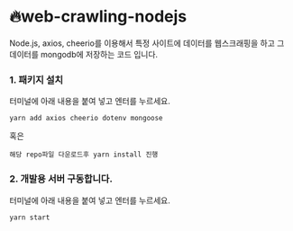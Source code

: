 # 🔥web-crawling-nodejs
Node.js, axios, cheerio를 이용해서 특정 사이트에 데이터를 웹스크래핑을 하고 그 데이터를 mongodb에 저장하는 코드 입니다.

### 1. 패키지 설치
터미널에 아래 내용을 붙여 넣고 엔터를 누르세요.
```
yarn add axios cheerio dotenv mongoose
```
혹은
```
해당 repo파일 다운로드후 yarn install 진행
```

### 2. 개발용 서버 구동합니다.
터미널에 아래 내용을 붙여 넣고 엔터를 누르세요.
```
yarn start
```
